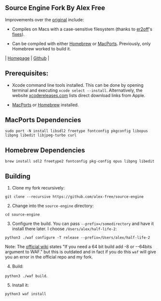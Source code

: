 ## Source Engine Fork By Alex Free

Improvements over the [original](https://github.com/nillerusr/source-engine) include:

* Compiles on Macs with a case-sensitive filesystem (thanks to [er2off](https://github.com/er2off)'s [fixes](https://github.com/nillerusr/source-engine/pull/249)).

* Can be compiled with either [Homebrew](https://brew.sh/) or [MacPorts](https://www.macports.org/). Previously, only Homebrew worked to build it.

| [Homepage](https://alex-free.github.io/source-engine) | [Github](https://github.com/alex-free/source-engine) |

## Prerequisites:

* Xcode command line tools installed. This can be done by opening terminal and executing `xcode select --install`. Alternatively, the website [xcodereleases.com](https://xcodereleases.com/) lists direct download links from Apple. 

* [MacPorts](https://www.macports.org/install.php) or [Homebrew](https://brew.sh/) installed.

## MacPorts Dependencies

`sudo port -N install libsdl2 freetype fontconfig pkgconfig libopus libpng libedit libjpeg-turbo curl`

## Homebrew Dependencies

`brew install sdl2 freetype2 fontconfig pkg-config opus libpng libedit`

## Building 

1) Clone my fork recursively:

`git clone --recursive https://github.com/alex-free/source-engine`

2) Change into the `source-engine` directory:

`cd source-engine`

3) Configure the build. You can pass `--prefix=/somedirectory` and have it install there later. I choose `/Users/alex/half-life-2`:

`python3 ./waf configure -T release --prefix=/Users/alex/half-life-2`

Note: The [official wiki](https://github.com/nillerusr/source-engine/wiki/Source-Engine-(EN)#common-build-instructions-for-all-os) states "If you need a 64 bit build add -8 or --64bits argument to WAF." but this is outdated and in fact if you do this `waf` will give you an error in the official repo and my fork.

4) Build:

`python3 ./waf build`.

5) Install it:

`python3 waf install`
